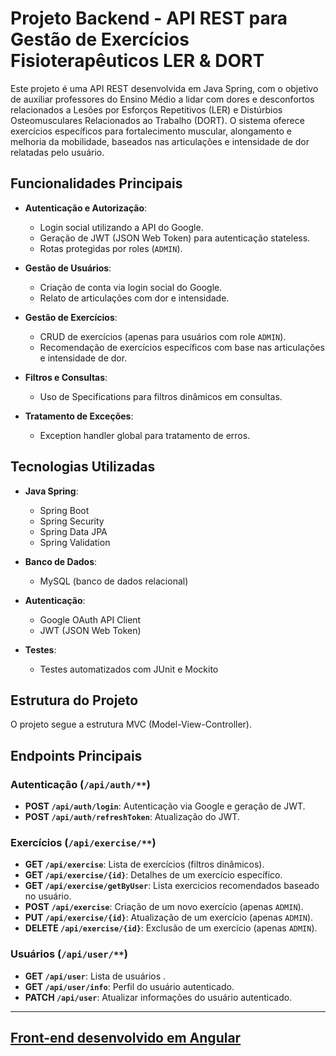 # Projeto Backend - API REST para Gestão de Exercícios Fisioterapêuticos **LER & DORT**

Este projeto é uma API REST desenvolvida em Java Spring, com o objetivo de auxiliar professores do Ensino Médio a lidar com dores e desconfortos relacionados a Lesões por Esforços Repetitivos (LER) e Distúrbios Osteomusculares Relacionados ao Trabalho (DORT). O sistema oferece exercícios específicos para fortalecimento muscular, alongamento e melhoria da mobilidade, baseados nas articulações e intensidade de dor relatadas pelo usuário.

## Funcionalidades Principais

- **Autenticação e Autorização**:
    - Login social utilizando a API do Google.
    - Geração de JWT (JSON Web Token) para autenticação stateless.
    - Rotas protegidas por roles (`ADMIN`).

- **Gestão de Usuários**:
    - Criação de conta via login social do Google.
    - Relato de articulações com dor e intensidade.

- **Gestão de Exercícios**:
    - CRUD de exercícios (apenas para usuários com role `ADMIN`).
    - Recomendação de exercícios específicos com base nas articulações e intensidade de dor.

- **Filtros e Consultas**:
    - Uso de Specifications para filtros dinâmicos em consultas.

- **Tratamento de Exceções**:
    - Exception handler global para tratamento de erros.

## Tecnologias Utilizadas

- **Java Spring**:
    - Spring Boot
    - Spring Security
    - Spring Data JPA
    - Spring Validation
  
- **Banco de Dados**:
    - MySQL (banco de dados relacional)

- **Autenticação**:
    - Google OAuth API Client
    - JWT (JSON Web Token)

- **Testes**:
    - Testes automatizados com JUnit e Mockito

## Estrutura do Projeto

O projeto segue a estrutura MVC (Model-View-Controller).

## Endpoints Principais

### Autenticação (`/api/auth/**`)
- **POST `/api/auth/login`**: Autenticação via Google e geração de JWT.
- **POST `/api/auth/refreshToken`**: Atualização do JWT.

### Exercícios (`/api/exercise/**`)
- **GET `/api/exercise`**: Lista de exercícios (filtros dinâmicos).
- **GET `/api/exercise/{id}`**: Detalhes de um exercício específico.
- **GET `/api/exercise/getByUser`**: Lista exercicios recomendados baseado no usuário.
- **POST `/api/exercise`**: Criação de um novo exercício (apenas `ADMIN`).
- **PUT `/api/exercise/{id}`**: Atualização de um exercício (apenas `ADMIN`).
- **DELETE `/api/exercise/{id}`**: Exclusão de um exercício (apenas `ADMIN`).

### Usuários (`/api/user/**`)
- **GET `/api/user`**: Lista de usuários .
- **GET `/api/user/info`**: Perfil do usuário autenticado.
- **PATCH `/api/user`**: Atualizar informações do usuário autenticado.

---
## [Front-end desenvolvido em Angular](https://github.com/allandomini/PI_fisio_front)


